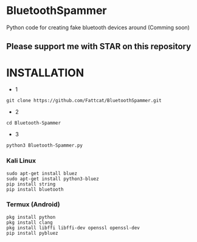 # BluetoothSpammer
Python code for creating fake bluetooth devices around (Comming soon)
## Please support me with STAR on this repository
# INSTALLATION
- 1
```
git clone https://github.com/Fattcat/BluetoothSpammer.git
```
- 2
```
cd Bluetooth-Spammer
```
- 3
```
python3 Bluetooth-Spammer.py
```

### Kali Linux
```
sudo apt-get install bluez
sudo apt-get install python3-bluez
pip install string
pip install bluetooth
```

### Termux (Android)
```
pkg install python
pkg install clang
pkg install libffi libffi-dev openssl openssl-dev
pip install pybluez
```
